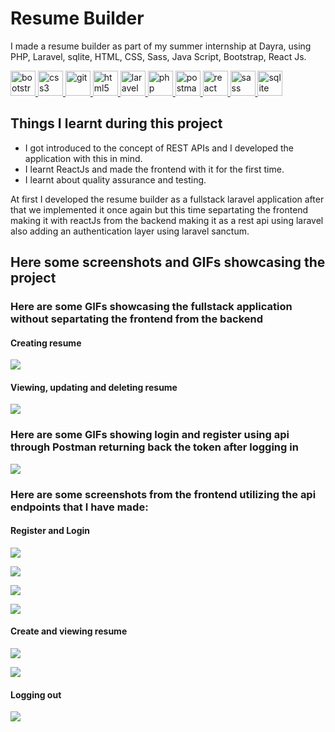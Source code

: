 
# Resume Builder

I made a resume builder as part of my summer internship at Dayra, using PHP, Laravel, sqlite, HTML, CSS, Sass, Java Script, Bootstrap, React Js.

<p align="left"> <a href="https://getbootstrap.com" target="_blank" rel="noreferrer"> <img src="https://raw.githubusercontent.com/devicons/devicon/master/icons/bootstrap/bootstrap-plain-wordmark.svg" alt="bootstrap" width="40" height="40"/> </a> <a href="https://www.w3schools.com/css/" target="_blank" rel="noreferrer"> <img src="https://raw.githubusercontent.com/devicons/devicon/master/icons/css3/css3-original-wordmark.svg" alt="css3" width="40" height="40"/> </a> <a href="https://git-scm.com/" target="_blank" rel="noreferrer"> <img src="https://www.vectorlogo.zone/logos/git-scm/git-scm-icon.svg" alt="git" width="40" height="40"/> </a> <a href="https://www.w3.org/html/" target="_blank" rel="noreferrer"> <img src="https://raw.githubusercontent.com/devicons/devicon/master/icons/html5/html5-original-wordmark.svg" alt="html5" width="40" height="40"/> </a> <a href="https://laravel.com/" target="_blank" rel="noreferrer"> <img src="https://raw.githubusercontent.com/devicons/devicon/master/icons/laravel/laravel-plain-wordmark.svg" alt="laravel" width="40" height="40"/> </a> <a href="https://www.php.net" target="_blank" rel="noreferrer"> <img src="https://raw.githubusercontent.com/devicons/devicon/master/icons/php/php-original.svg" alt="php" width="40" height="40"/> </a> <a href="https://postman.com" target="_blank" rel="noreferrer"> <img src="https://www.vectorlogo.zone/logos/getpostman/getpostman-icon.svg" alt="postman" width="40" height="40"/> </a> <a href="https://reactjs.org/" target="_blank" rel="noreferrer"> <img src="https://raw.githubusercontent.com/devicons/devicon/master/icons/react/react-original-wordmark.svg" alt="react" width="40" height="40"/> </a> <a href="https://sass-lang.com" target="_blank" rel="noreferrer"> <img src="https://raw.githubusercontent.com/devicons/devicon/master/icons/sass/sass-original.svg" alt="sass" width="40" height="40"/> </a> <a href="https://www.sqlite.org/" target="_blank" rel="noreferrer"> <img src="https://www.vectorlogo.zone/logos/sqlite/sqlite-icon.svg" alt="sqlite" width="40" height="40"/> </a> </p>

<h2>Things I learnt during this project</h2>

<ul>
<li>I got introduced to the concept of REST APIs and I developed the application with this in mind. </li>
<li> I learnt ReactJs and made the frontend with it for the first time. </li>
<li> I learnt about quality assurance and testing. </li>
</ul>


<p>At first I developed the resume builder as a fullstack laravel application after that we implemented it once again but this time separtating the frontend making it with reactJs from the backend making it as a rest api using laravel also adding an authentication layer using laravel sanctum.</p>

<h2>Here some screenshots and GIFs showcasing the project</h2>

<h3>Here are some GIFs showcasing the fullstack application without separtating the frontend from the backend</h3>

<h4>Creating resume</h4>

![](https://github.com/AdelBenAshraf/resume-builder/blob/main/resume-builder-showcase/creating-resume-fullstack.gif)

<h4>Viewing, updating and deleting resume</h4>

![](https://github.com/AdelBenAshraf/resume-builder/blob/main/resume-builder-showcase/updating-and-deleting-viewing-fullstack.gif)

<h3>Here are some GIFs showing login and register using api through Postman returning back the token after logging in</h3>

![](https://github.com/AdelBenAshraf/resume-builder/blob/main/resume-builder-showcase/login-register-api.gif)

<h3>Here are some screenshots from the frontend utilizing the api endpoints that I have made:</h3>

<h4>Register and Login</h4>

![](https://github.com/AdelBenAshraf/resume-builder/blob/main/resume-builder-showcase/register-react.png)

![](https://github.com/AdelBenAshraf/resume-builder/blob/main/resume-builder-showcase/registered-react.png)

![](https://github.com/AdelBenAshraf/resume-builder/blob/main/resume-builder-showcase/invalid-react.png)

![](https://github.com/AdelBenAshraf/resume-builder/blob/main/resume-builder-showcase/loggedin-react.png)

<h4>Create and viewing resume</h4>

![](https://github.com/AdelBenAshraf/resume-builder/blob/main/resume-builder-showcase/create-resume-react.png)

![](https://github.com/AdelBenAshraf/resume-builder/blob/main/resume-builder-showcase/resume-react.png)

<h4>Logging out</h4>

![](https://github.com/AdelBenAshraf/resume-builder/blob/main/resume-builder-showcase/logout-react.png)
